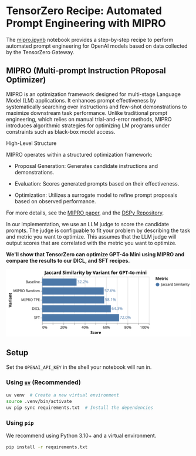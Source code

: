 # TensorZero Recipe: Automated Prompt Engineering with MIPRO

The [mipro.ipynb](mipro.ipynb) notebook provides a step-by-step recipe to perform automated prompt engineering for OpenAI models based on data collected by the TensorZero Gateway.

## MIPRO (Multi-prompt Instruction PRoposal Optimizer)

MIPRO is an optimization framework designed for multi-stage Language Model (LM) applications. It enhances prompt effectiveness by systematically searching over instructions and few-shot demonstrations to maximize downstream task performance. Unlike traditional prompt engineering, which relies on manual trial-and-error methods, MIPRO introduces algorithmic strategies for optimizing LM programs under constraints such as black-box model access.

High-Level Structure

MIPRO operates within a structured optimization framework:

- Proposal Generation: Generates candidate instructions and demonstrations.

- Evaluation: Scores generated prompts based on their effectiveness.

- Optimization: Utilizes a surrogate model to refine prompt proposals based on observed performance.

For more details, see the [MIPRO paper](https://arxiv.org/abs/2406.11695v1), and the [DSPy Repository](https://github.com/stanfordnlp/dspy).

In our implementation, we use an LLM judge to score the candidate prompts. The judge is configuable to fit your problem by describing the task and metric you want to optimize. This assumes that the LLM judge will output scores that are correlated with the metric you want to optimize.

**We'll show that TensorZero can optimize GPT-4o Mini using MIPRO and compare the results to our DICL, and SFT recipes.**

<p align="center">
  <img src="visualization.svg" alt="Metrics by Variant" />
</p>

## Setup

Set the `OPENAI_API_KEY` in the shell your notebook will run in.

### Using [`uv`](https://github.com/astral-sh/uv) (Recommended)

```bash
uv venv  # Create a new virtual environment
source .venv/bin/activate
uv pip sync requirements.txt  # Install the dependencies
```

### Using `pip`

We recommend using Python 3.10+ and a virtual environment.

```bash
pip install -r requirements.txt
```

